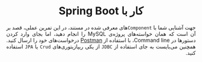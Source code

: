 <div dir='rtl' align="justify">

<center>

کار با Spring Boot
========================

</center>

جهت آشنایی شما با `Component`های معرفی شده در مستند، در این تمرین عملی، قصد بر آن است که همان خواسته‌های پروژه‌ی MySQL را انجام دهید، اما بجای وارد کردن دستورها در Command line، با استفاده از [Postman](https://www.postman.com/) درخواست‌های خود را ارسال کنید.
همچنین می‌بایست به جای استفاده از `JDBC` از یکی ریپازیتوری‌های `Crud` یا `JPA` استفاده کنید.

</div>
